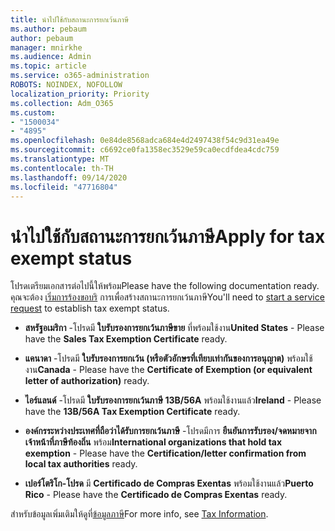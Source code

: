 ```yaml
---
title: นำไปใช้กับสถานะการยกเว้นภาษี
ms.author: pebaum
author: pebaum
manager: mnirkhe
ms.audience: Admin
ms.topic: article
ms.service: o365-administration
ROBOTS: NOINDEX, NOFOLLOW
localization_priority: Priority
ms.collection: Adm_O365
ms.custom:
- "1500034"
- "4895"
ms.openlocfilehash: 0e84de8568adca684e4d2497438f54c9d31ea49e
ms.sourcegitcommit: c6692ce0fa1358ec3529e59ca0ecdfdea4cdc759
ms.translationtype: MT
ms.contentlocale: th-TH
ms.lasthandoff: 09/14/2020
ms.locfileid: "47716804"
---
```

# <a name="apply-for-tax-exempt-status"></a><span data-ttu-id="c3641-102">นำไปใช้กับสถานะการยกเว้นภาษี</span><span class="sxs-lookup"><span data-stu-id="c3641-102">Apply for tax exempt status</span></span>

<span data-ttu-id="c3641-103">โปรดเตรียมเอกสารต่อไปนี้ให้พร้อม</span><span class="sxs-lookup"><span data-stu-id="c3641-103">Please have the following documentation ready.</span></span> <span data-ttu-id="c3641-104">คุณจะต้อง [เริ่มการร้องขอบริ](https://docs.microsoft.com/microsoft-365/admin/contact-support-for-business-products) การเพื่อสร้างสถานะการยกเว้นภาษี</span><span class="sxs-lookup"><span data-stu-id="c3641-104">You'll need to [start a service request](https://docs.microsoft.com/microsoft-365/admin/contact-support-for-business-products) to establish tax exempt status.</span></span>

- <span data-ttu-id="c3641-105">**สหรัฐอเมริกา** -โปรดมี **ใบรับรองการยกเว้นภาษีขาย** ที่พร้อมใช้งาน</span><span class="sxs-lookup"><span data-stu-id="c3641-105">**United States** - Please have the **Sales Tax Exemption Certificate** ready.</span></span>

- <span data-ttu-id="c3641-106">**แคนาดา** -โปรดมี **ใบรับรองการยกเว้น (หรือตัวอักษรที่เทียบเท่ากันของการอนุญาต)** พร้อมใช้งาน</span><span class="sxs-lookup"><span data-stu-id="c3641-106">**Canada** - Please have the **Certificate of Exemption (or equivalent letter of authorization)** ready.</span></span>

- <span data-ttu-id="c3641-107">**ไอร์แลนด์** -โปรดมี **ใบรับรองการยกเว้นภาษี 13B/56A** พร้อมใช้งานแล้ว</span><span class="sxs-lookup"><span data-stu-id="c3641-107">**Ireland** - Please have the **13B/56A Tax Exemption Certificate** ready.</span></span>

- <span data-ttu-id="c3641-108">**องค์กรระหว่างประเทศที่ถือว่าได้รับการยกเว้นภาษี** -โปรดมีการ **ยืนยันการรับรอง/จดหมายจากเจ้าหน้าที่ภาษีท้องถิ่น** พร้อม</span><span class="sxs-lookup"><span data-stu-id="c3641-108">**International organizations that hold tax exemption** - Please have the **Certification/letter confirmation from local tax authorities** ready.</span></span>

- <span data-ttu-id="c3641-109">**เปอร์โตริโก-โปรด** มี **Certificado de Compras Exentas** พร้อมใช้งานแล้ว</span><span class="sxs-lookup"><span data-stu-id="c3641-109">**Puerto Rico** - Please have the **Certificado de Compras Exentas** ready.</span></span>

<span data-ttu-id="c3641-110">สำหรับข้อมูลเพิ่มเติมให้ดูที่[ข้อมูลภาษี](https://docs.microsoft.com/microsoft-365/commerce/billing-and-payments/tax-information)</span><span class="sxs-lookup"><span data-stu-id="c3641-110">For more info, see [Tax Information](https://docs.microsoft.com/microsoft-365/commerce/billing-and-payments/tax-information).</span></span>
